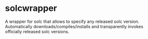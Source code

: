 # solcwrapper
A wrapper for solc that allows to specify any released solc version. Automatically downloads/compiles/installs and transparently invokes officially released solc versions.
